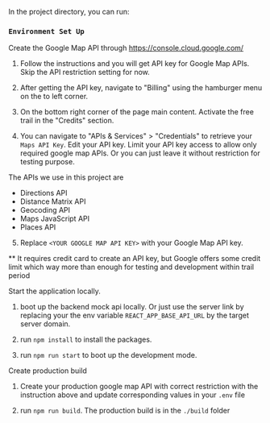 In the project directory, you can run:

### `Environment Set Up`

Create the Google Map API through https://console.cloud.google.com/

1. Follow the instructions and you will get API key for Google Map APIs.
Skip the API restriction setting for now.

2. After getting the API key, navigate to "Billing" using the hamburger menu on the to left corner.

3. On the bottom right corner of the page main content. Activate the free trail in the "Credits" section.

4. You can navigate to "APIs & Services" > "Credentials" to retrieve your `Maps API Key`.
Edit your API key. Limit your API key access to allow only required google map APIs. Or you can just leave it without restriction for testing purpose.

The APIs we use in this project are 
- Directions API
- Distance Matrix API
- Geocoding API
- Maps JavaScript API
- Places API

5. Replace `<YOUR GOOGLE MAP API KEY>` with your Google Map API key.

** It requires credit card to create an API key, but Google offers some credit limit which 
way more than enough for testing and development within trail period

Start the application locally.

1. boot up the backend mock api locally. Or just use the server link by replacing your the env variable `REACT_APP_BASE_API_URL` by the target server domain.

2. run `npm install` to install the packages.

3. run `npm run start` to boot up the development mode.

Create production build

1. Create your production google map API with correct restriction with the instruction above and update corresponding values in your `.env` file

2. run `npm run build`. The production build is in the `./build` folder